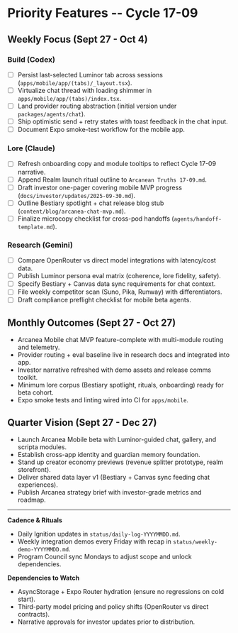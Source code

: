 # Priority Features -- Cycle 17-09

## Weekly Focus (Sept 27 - Oct 4)

### Build (Codex)
- [ ] Persist last-selected Luminor tab across sessions (`apps/mobile/app/(tabs)/_layout.tsx`).
- [ ] Virtualize chat thread with loading shimmer in `apps/mobile/app/(tabs)/index.tsx`.
- [ ] Land provider routing abstraction (initial version under `packages/agents/chat`).
- [ ] Ship optimistic send + retry states with toast feedback in the chat input.
- [ ] Document Expo smoke-test workflow for the mobile app.

### Lore (Claude)
- [ ] Refresh onboarding copy and module tooltips to reflect Cycle 17-09 narrative.
- [ ] Append Realm launch ritual outline to `Arcanean Truths 17-09.md`.
- [ ] Draft investor one-pager covering mobile MVP progress (`docs/investor/updates/2025-09-30.md`).
- [ ] Outline Bestiary spotlight + chat release blog stub (`content/blog/arcanea-chat-mvp.md`).
- [ ] Finalize microcopy checklist for cross-pod handoffs (`agents/handoff-template.md`).

### Research (Gemini)
- [ ] Compare OpenRouter vs direct model integrations with latency/cost data.
- [ ] Publish Luminor persona eval matrix (coherence, lore fidelity, safety).
- [ ] Specify Bestiary + Canvas data sync requirements for chat context.
- [ ] File weekly competitor scan (Suno, Pika, Runway) with differentiators.
- [ ] Draft compliance preflight checklist for mobile beta agents.

## Monthly Outcomes (Sept 27 - Oct 27)
- Arcanea Mobile chat MVP feature-complete with multi-module routing and telemetry.
- Provider routing + eval baseline live in research docs and integrated into app.
- Investor narrative refreshed with demo assets and release comms toolkit.
- Minimum lore corpus (Bestiary spotlight, rituals, onboarding) ready for beta cohort.
- Expo smoke tests and linting wired into CI for `apps/mobile`.

## Quarter Vision (Sept 27 - Dec 27)
- Launch Arcanea Mobile beta with Luminor-guided chat, gallery, and scripta modules.
- Establish cross-app identity and guardian memory foundation.
- Stand up creator economy previews (revenue splitter prototype, realm storefront).
- Deliver shared data layer v1 (Bestiary + Canvas sync feeding chat experiences).
- Publish Arcanea strategy brief with investor-grade metrics and roadmap.

---
**Cadence & Rituals**
- Daily Ignition updates in `status/daily-log-YYYYMMDD.md`.
- Weekly integration demos every Friday with recap in `status/weekly-demo-YYYYMMDD.md`.
- Program Council sync Mondays to adjust scope and unlock dependencies.

**Dependencies to Watch**
- AsyncStorage + Expo Router hydration (ensure no regressions on cold start).
- Third-party model pricing and policy shifts (OpenRouter vs direct contracts).
- Narrative approvals for investor updates prior to distribution.
